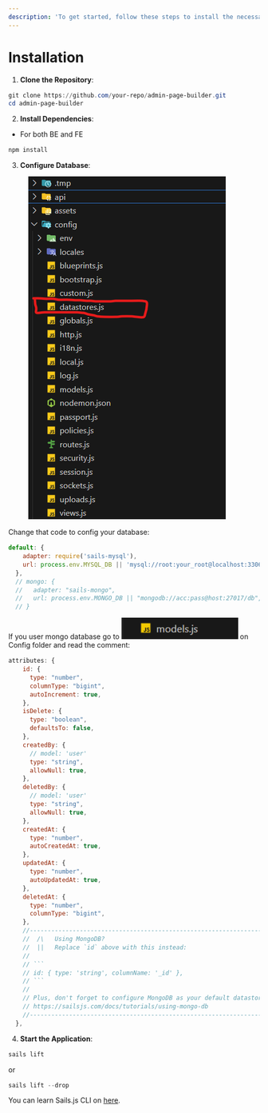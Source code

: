 ```yaml
---
description: 'To get started, follow these steps to install the necessary components:'
---
```


# Installation

1. **Clone the Repository**:

```powershell
git clone https://github.com/your-repo/admin-page-builder.git
cd admin-page-builder
```

2. **Install Dependencies**:

* For both BE and FE

```powershell
npm install
```

3. **Configure Database**:

<figure><img src="../.gitbook/assets/Screenshot 2024-06-12 083908.png" alt=""><figcaption></figcaption></figure>

Change that code to config your database:

```javascript
default: {
    adapter: require('sails-mysql'),
    url: process.env.MYSQL_DB || 'mysql://root:your_root@localhost:3306/your_database_name'
  },
  // mongo: {
  //   adapter: "sails-mongo",
  //   url: process.env.MONGO_DB || "mongodb://acc:pass@host:27017/db",
  // }
```

If you user mongo database go to ![](<../.gitbook/assets/image (13).png>)  on Config folder and read the comment:&#x20;

````javascript
attributes: {
    id: {
      type: "number",
      columnType: "bigint",
      autoIncrement: true,
    },
    isDelete: {
      type: "boolean",
      defaultsTo: false,
    },
    createdBy: {
      // model: 'user'
      type: "string",
      allowNull: true,
    },
    deletedBy: {
      // model: 'user'
      type: "string",
      allowNull: true,
    },
    createdAt: {
      type: "number",
      autoCreatedAt: true,
    },
    updatedAt: {
      type: "number",
      autoUpdatedAt: true,
    },
    deletedAt: {
      type: "number",
      columnType: "bigint",
    },
    //--------------------------------------------------------------------------
    //  /\   Using MongoDB?
    //  ||   Replace `id` above with this instead:
    //
    // ```
    // id: { type: 'string', columnName: '_id' },
    // ```
    //
    // Plus, don't forget to configure MongoDB as your default datastore:
    // https://sailsjs.com/docs/tutorials/using-mongo-db
    //--------------------------------------------------------------------------
  },
````

4. **Start the Application**:

```powershell
sails lift
```

or

```powershell
sails lift --drop
```

You can learn Sails.js CLI on [here](https://sailsjs.com/documentation/reference/command-line-interface).
